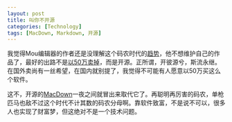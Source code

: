 ```yaml
---
layout: post
title: 叫你不开源
categories: [Technology]
tags: [MacDown, Markdown, 开源]
---
```


我觉得Mou编辑器的作者还是没理解这个码农时代的[趋势](/cn/2013/11/open-source-again/)，他不想维护自己的作品了，最好的出路不是[以50万卖掉](http://www.v2ex.com/t/113734)，而是开源。正所谓，开彼源兮，斯流永继。在国外卖尚有一丝希望，在国内就别提了，我觉得不可能有人愿意以50万买这么个软件。

这不，开源的[MacDown](http://macdown.uranusjr.com)一夜之间就冒出来取代它了。再聪明再厉害的码农，单枪匹马也敌不过这个时代不计其数的码农分母啊。靠软件致富，不是说不可以，很多人也实现了财富梦，但这绝对不是一个技术问题。
